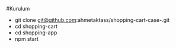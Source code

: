 #Kurulum

- git clone git@github.com:ahmetaktass/shopping-cart-case-.git
- cd shopping-cart
- cd shopping-app
- npm start
